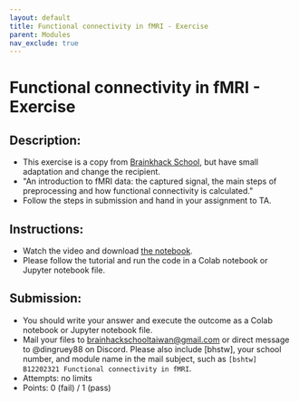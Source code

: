 ```yaml
---
layout: default
title: Functional connectivity in fMRI - Exercise
parent: Modules
nav_exclude: true
---
```


# Functional connectivity in fMRI - Exercise

## Description:

-	This exercise is a copy from [Brainkhack School](https://school.brainhackmtl.org/modules/fmri_connectivity/), but have small adaptation and change the recipient.
-	"An introduction to fMRI data: the captured signal, the main steps of preprocessing and how functional connectivity is calculated."
-	Follow the steps in submission and hand in your assignment to TA.

## Instructions:

-	Watch the video and download [the notebook](https://raw.githubusercontent.com/brainhackorg/school/master/content/en/modules/fmri_connectivity/BHS_fMRI_connectivity.ipynb).
-	Please follow the tutorial and run the code in a Colab notebook or Jupyter notebook file.


## Submission:

- You should write your answer and execute the outcome as a Colab notebook or Jupyter notebook file.
- Mail your files to brainhackschooltaiwan@gmail.com or direct message to @dingruey88 on Discord. Please also include [bhstw], your school number, and module name in the mail subject, such as `[bshtw] B12202321 Functional connectivity in fMRI`.
- Attempts: no limits
- Points: 0 (fail) / 1 (pass)